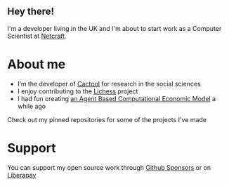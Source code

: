 ## Hey there!

I'm a developer living in the UK and I'm about to start work as a Computer Scientist at [Netcraft](https://www.netcraft.com/).

# About me
* I’m the developer of [Cactool](https://github.com/cactool/cactool) for research in the social sciences
* I enjoy contributing to the [Lichess](https://github.com/lichess-org/lila) project
* I had fun creating [an Agent Based Computational Economic Model](https://github.com/dignissimus/ABM) a while ago

Check out my pinned repositories for some of the projects I've made

# Support
You can support my open source work through [Github Sponsors](https://github.com/sponsors/dignissimus) or on [Liberapay](https://liberapay.com/dignissimus)

